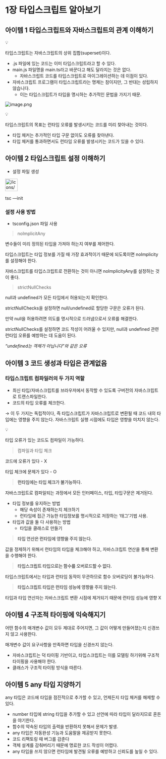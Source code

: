 # 1장 타입스크립트 알아보기

## 아이템 1 타입스크립트와 자바스크립트의 관계 이해하기

<aside>
💡

타입스크립트는 자바스크립트의 상위 집합(superset)이다.

</aside>

- .js 파일에 있는 코드는 이미 타입스크립트라고 할 수 있다.
- main.js 파일명을 main.ts라고 바꾼다고 해도 달라지는 것은 없다.
  - 자바스크립트 코드를 타입스크립트로 마이그레이션하는 데 이점이 있다.
- 자바스크립트 프로그램이 타입스크립트라는 명제는 참이지만, 그 반대는 성립하지 않습니다.
  - 이는 타입스크립트가 타입을 명시하는 추가적인 문법을 가지기 때문.

![image.png](https://prod-files-secure.s3.us-west-2.amazonaws.com/8e2df0eb-1ad3-4acb-a162-511b7b9230ed/8cb4e985-0f53-4f43-8038-38c877d75f7c/image.png)

<aside>
💡

타입스크립트의 목표는 런타임 오류를 발생시키는 코드를 미리 찾아내는 것이다.

</aside>

- 타입 체커는 추가적인 타입 구문 없이도 오류를 찾아낸다.
- 타입 체커를 통과하면서도 런타임 오류를 발생시키는 코드가 있을 수 있다.

## 아이템 2 타입스크립트 설정 이해하기

- 설정 파일 생성

<aside>
<img src="/icons/code_gray.svg" alt="/icons/code_gray.svg" width="40px" />

tsc —init

</aside>

### 설정 사용 방법

- tsconfig.json 파일 사용

> noImplicitAny

변수들이 미리 정의된 타입을 가져야 하는지 여부를 제어한다.

타입스크립트는 타입 정보를 가질 때 가장 효과적이기 때문에 되도록이면 noImplicity를 설정해야 한다.

자바스크립트를 타입스크립트로 전환하는 것이 아니면 noImplicityAny를 설정하는 것이 좋다.

> strictNullChecks

null과 undefined가 모든 타입에서 허용되는지 확인한다.

strictNullChecks을 설정하면 null/undefined로 할당한 구문은 오류가 된다.

만약 null을 허용하려면 의도를 명시적으로 드러냄으로서 오류를 해결한다.

strictNullChecks를 설정하면 코드 작성이 어려울 수 있지만, null과 undefined 관련 런타임 오류를 예방하는 데 도움이 된다.

_“undefined는 객체가 아닙니다”와 같은 오류_

## 아이템 3 코드 생성과 타입은 관계없음

### 타입스크립트 컴파일러의 두 가지 역할

- 최신 타입/자바스크립트를 브라우저에서 동작할 수 있도록 구버전의 자바스크립트로 트랜스파일한다.
- 코드의 타입 오류를 체크한다.

→ 이 두 가지는 독립적이다, 즉 타입스크립트가 자바스크립트로 변환될 때 코드 내의 타입에는 영향을 주지 않는다. 자바스크립트 실행 시점에도 타입은 영향을 미치지 않는다.

<aside>
💡

타입 오류가 있는 코드도 컴파일이 가능하다.

</aside>

> 컴파일과 타입 체크

코드에 오류가 있다 - X

타입 체크에 문제가 있다 - O

> **런타임에는 타입 체크가 불가능하다.**

자바스크립트로 컴파일되는 과정에서 모든 인터페이스, 타입, 타입구문은 제거된다.

- 타입 정보를 유지하는 방법
  - 해당 속성이 존재하는지 체크하기
  - 런타임에 접근 가능한 타입정보를 명시적으로 저장하는 ‘태그’기법 사용.
- 타입과 값을 둘 다 사용하는 방법
  - 타입을 클래스로 만들기

> **타입 연산은 런타임에 영향을 주지 않는다.**

값을 정제하기 위해서 런타임의 타입을 체크해야 하고, 자바스크립트 연산을 통해 변환을 수행해야 한다.

> **타입스크립트 타입으로는 함수를 오버로드할 수 없다.**

타입스크립트에서는 타입과 런타임 동작이 무관하므로 함수 오버로딩이 불가능하다.

> **타입스크립트 타입은 런타임 성능에 영향을 주지 않는다.**

타입과 타입 연산자는 자바스크립트 변환 시점에 제거되기 때문에 런타임 성능에 영향 X

## 아이템 4 구조적 타이핑에 익숙해지기

어떤 함수의 매개변수 값이 모두 제대로 주어지면, 그 값이 어떻게 만들어졌는지 신경쓰지 않고 사용한다.

매개변수 값이 요구사항을 만족하면 타입을 신경쓰지 않는다.

- 자바스크립트는 덕 타이핑 기반이고, 타입스크립트는 이를 모델링 하기위해 구조적 타이핑을 사용해야 한다.
- 클래스가 구조적 타이핑 방식을 따른다.

## 아이템 5 any 타입 지양하기

any 타입은 코드에 타입을 점진적으로 추가할 수 있고, 언제든지 타입 체커를 해제할 수 있다.

- number 타입에 string 타입을 추가할 수 있고 선언에 따라 타입이 달라지므로 혼돈을 야기한다.
- 함수의 약속된 타입의 출력을 반환하지 못해서 문제가 발생.
- any 타입은 자동완성 기능과 도움말을 제공받지 못한다.
- 코드 리팩토링 때 버그를 감춘다
- 객체 설계를 감춰버리기 때문에 명료한 코드 작성이 어렵다.
- any 타입을 쓰지 않으면 런타임에 발견될 오류를 예방하고 신뢰도를 높일 수 있다.
